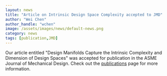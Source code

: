 ```yaml
---
layout: news
title: "Article on Intrinsic Design Space Complexity accepted to JMD"
author: "Wei Chen"
author_handle: "wchen"
image: /assets/images/news/default-news.png
category: news
tags: [publication,JMD]
---
```


Our article entitled "Design Manifolds Capture the Intrinsic Complexity and Dimension of Design Spaces" was accepted for publication in the ASME Journal of Mechanical Design. Check out the [publications](/papers/) page for more information.
